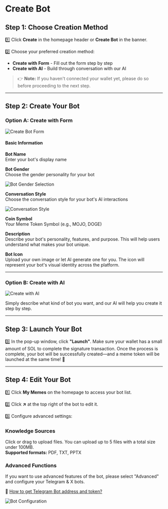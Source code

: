 # Create Bot

## Step 1: Choose Creation Method

1️⃣ Click **Create** in the homepage header or **Create Bot** in the banner.

2️⃣ Choose your preferred creation method:
- **Create with Form** - Fill out the form step by step
- **Create with AI** - Build through conversation with our AI

> 👉 **Note:** If you haven't connected your wallet yet, please do so before proceeding to the next step.

---

## Step 2: Create Your Bot

### Option A: Create with Form

<div class="img-center img-mobile">
  <img src="../assets/create-bot/1.png" alt="Create Bot Form">
</div>

#### Basic Information

**Bot Name**  
Enter your bot's display name

**Bot Gender**  
Choose the gender personality for your bot

<div class="img-center img-mobile">
  <img src="../assets/create-bot/2.png" alt="Bot Gender Selection">
</div>

**Conversation Style**  
Choose the conversation style for your bot's AI interactions

<div class="img-center img-mobile">
  <img src="../assets/create-bot/3.png" alt="Conversation Style">
</div>

**Coin Symbol**  
Your Meme Token Symbol (e.g., MOJO, DOGE)

**Description**  
Describe your bot's personality, features, and purpose. This will help users understand what makes your bot unique.

**Bot Icon**  
Upload your own image or let AI generate one for you. The icon will represent your bot's visual identity across the platform.

---

### Option B: Create with AI

<div class="img-center">
  <img src="../assets/user-guide/3.png" alt="Create with AI">
</div>

Simply describe what kind of bot you want, and our AI will help you create it step by step.

---

## Step 3: Launch Your Bot

3️⃣ In the pop-up window, click **"Launch"**. Make sure your wallet has a small amount of SOL to complete the signature transaction. Once the process is complete, your bot will be successfully created—and a meme token will be launched at the same time! 🚀

---

## Step 4: Edit Your Bot

1️⃣ Click **My Memes** on the homepage to access your bot list.

2️⃣ Click **↗** at the top right of the bot to edit it.

3️⃣ Configure advanced settings:

### Knowledge Sources
Click or drag to upload files. You can upload up to 5 files with a total size under 100MB.  
**Supported formats:** PDF, TXT, PPTX

### Advanced Functions
If you want to use advanced features of the bot, please select "Advanced" and configure your Telegram & X bots.

📖 [How to get Telegram Bot address and token?](https://www.siteguarding.com/en/how-to-get-telegram-bot-api-token)

<div class="img-center">
  <img src="../assets/user-guide/4.png" alt="Bot Configuration">
</div>

